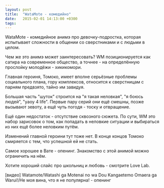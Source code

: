 ```yaml
---
layout: post
title:  "WataMote - комедийно"
date:   2015-02-01 14:13:00 +0300
tags:   
---
```


WataMote - комедийное анимэ про девочку-подростка, которая испытывает сложности в общении со сверстниками и с людьми в целом.

Чем же это анимэ может заинтересовать? WM позиционируется как сатира на современное общество, а точнее - на определённую прослойку молодёжи - хикикомори.

<!--excerpt-->

Главная героиня, Томоко, имеет вполне серьёзные проблемы социального плана, гору комплексов, относится к сверстницам с парням предвзято, тайно им завидуя. 

Большая часть "шуток" строится на "я такая неловкая", "я боюсь людей", "yaoy 4 life". Первые пару серий они ещё смешны, позже вызывают зевоту, а ещё чуть погодя - тоску и отвращение. 

Ещё один недостаток - отсутствие сквозного сюжета. По сути, WM это набор зарисовок о том, как попадать в неловкие ситуации и выбираться из них ещё более неловким путём.

Изменений главной героини тут тоже нет. В конце концов Томоко смиряется с тем, что успешной ей не стать.

Самое хорошее в Вате - опенинг. Знакомство с этой анимой можно ограничить на нём.

Хотите хороший слайс про школьниц и любовь - смотрите Love Lab.

[видео] Watamote/Watashi ga Motenai no wa Dou Kangaetemo Omaera ga Warui!/Не моя вина, что я не популярна! - опенинг 
